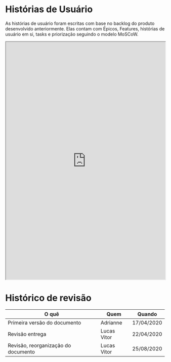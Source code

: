 # Histórias de Usuário

As histórias de usuário foram escritas com base no backlog do produto desenvolvido anteriormente. Elas contam com Épicos, Features, histórias de usuário em si, tasks e priorização seguindo o modelo MoSCoW.

<iframe src="https://docs.google.com/spreadsheets/d/e/2PACX-1vSl7epPKmvBzbeKJkC9NBxmXYrmi0mZ1LdjfoTJH_VYBXwsQ2OUrYIsDGDsW2C0Q-EigW8f_madCEha/pub" style="min-width:100%;min-height:750px;"></iframe>

# Histórico de revisão

| O quê | Quem  | Quando |
| - | - | - |
| Primeira versão do documento | Adrianne | 17/04/2020 |
| Revisão entrega | Lucas Vitor | 22/04/2020 |
| Revisão, reorganização do documento | Lucas Vitor | 25/08/2020